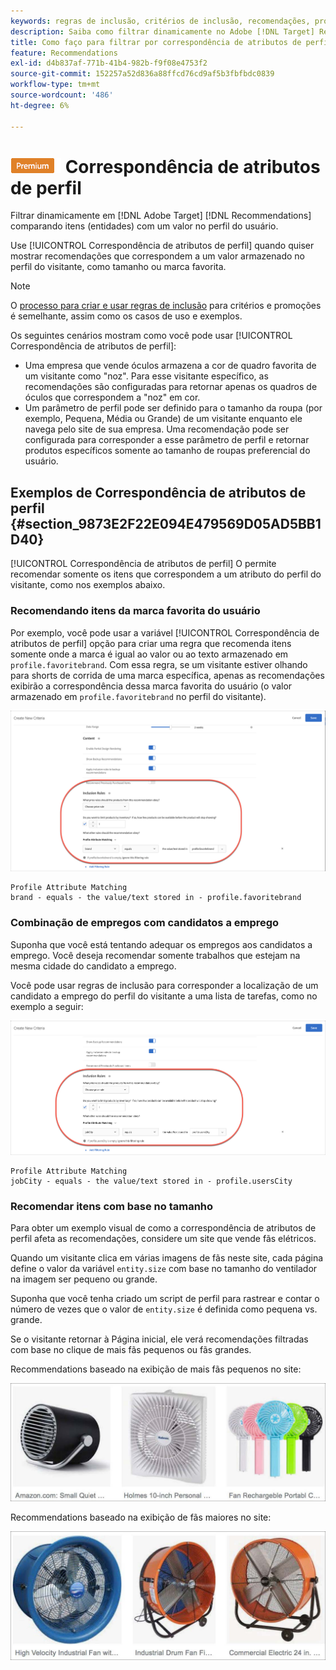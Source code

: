 ```yaml
---
keywords: regras de inclusão, critérios de inclusão, recomendações, promoção, promoções, filtragem dinâmica, dinâmica, correspondência de atributos de perfil
description: Saiba como filtrar dinamicamente no Adobe [!DNL Target] Recommendations, comparando itens (entidades) com um valor no perfil do usuário.
title: Como faço para filtrar por correspondência de atributos de perfil nas atividades do Recommendations?
feature: Recommendations
exl-id: d4b837af-771b-41b4-982b-f9f08e4753f2
source-git-commit: 152257a52d836a88ffcd76cd9af5b3fbfbdc0839
workflow-type: tm+mt
source-wordcount: '486'
ht-degree: 6%

---
```


# ![PREMIUM](/help/main/assets/premium.png) Correspondência de atributos de perfil

Filtrar dinamicamente em [!DNL Adobe Target] [!DNL Recommendations] comparando itens (entidades) com um valor no perfil do usuário.

Use [!UICONTROL Correspondência de atributos de perfil] quando quiser mostrar recomendações que correspondem a um valor armazenado no perfil do visitante, como tamanho ou marca favorita.

>[!NOTE]
>
>O [processo para criar e usar regras de inclusão](/help/main/c-recommendations/c-algorithms/use-dynamic-and-static-inclusion-rules.md) para critérios e promoções é semelhante, assim como os casos de uso e exemplos.

Os seguintes cenários mostram como você pode usar [!UICONTROL Correspondência de atributos de perfil]:

* Uma empresa que vende óculos armazena a cor de quadro favorita de um visitante como &quot;noz&quot;. Para esse visitante específico, as recomendações são configuradas para retornar apenas os quadros de óculos que correspondem a &quot;noz&quot; em cor.
* Um parâmetro de perfil pode ser definido para o tamanho da roupa (por exemplo, Pequena, Média ou Grande) de um visitante enquanto ele navega pelo site de sua empresa. Uma recomendação pode ser configurada para corresponder a esse parâmetro de perfil e retornar produtos específicos somente ao tamanho de roupas preferencial do usuário.

## Exemplos de Correspondência de atributos de perfil {#section_9873E2F22E094E479569D05AD5BB1D40}

[!UICONTROL Correspondência de atributos de perfil] O permite recomendar somente os itens que correspondem a um atributo do perfil do visitante, como nos exemplos abaixo.

### Recomendando itens da marca favorita do usuário

Por exemplo, você pode usar a variável [!UICONTROL Correspondência de atributos de perfil] opção para criar uma regra que recomenda itens somente onde a marca é igual ao valor ou ao texto armazenado em `profile.favoritebrand`. Com essa regra, se um visitante estiver olhando para shorts de corrida de uma marca específica, apenas as recomendações exibirão a correspondência dessa marca favorita do usuário (o valor armazenado em `profile.favoritebrand` no perfil do visitante).

![Marca favorita](/help/main/c-recommendations/c-algorithms/assets/favorite-brand.png)

```
Profile Attribute Matching
brand - equals - the value/text stored in - profile.favoritebrand
```

### Combinação de empregos com candidatos a emprego

Suponha que você está tentando adequar os empregos aos candidatos a emprego. Você deseja recomendar somente trabalhos que estejam na mesma cidade do candidato a emprego.

Você pode usar regras de inclusão para corresponder a localização de um candidato a emprego do perfil do visitante a uma lista de tarefas, como no exemplo a seguir:

![Cidade do usuário](/help/main/c-recommendations/c-algorithms/assets/city.png)

```
Profile Attribute Matching
jobCity - equals - the value/text stored in - profile.usersCity
```

### Recomendar itens com base no tamanho

Para obter um exemplo visual de como a correspondência de atributos de perfil afeta as recomendações, considere um site que vende fãs elétricos.

Quando um visitante clica em várias imagens de fãs neste site, cada página define o valor da variável `entity.size` com base no tamanho do ventilador na imagem ser pequeno ou grande.

Suponha que você tenha criado um script de perfil para rastrear e contar o número de vezes que o valor de `entity.size` é definida como pequena vs. grande.

Se o visitante retornar à Página inicial, ele verá recomendações filtradas com base no clique de mais fãs pequenos ou fãs grandes.

Recommendations baseado na exibição de mais fãs pequenos no site:

![recomendações para pequenos fãs](/help/main/c-recommendations/c-algorithms/assets/small-fans.png)

Recommendations baseado na exibição de fãs maiores no site:

![recomendações de grandes fãs](/help/main/c-recommendations/c-algorithms/assets/large-fans.png)
